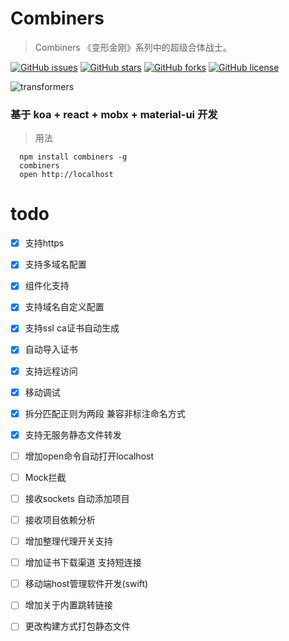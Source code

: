 # Combiners

> Combiners 《变形金刚》系列中的超级合体战士。

[![GitHub issues](https://img.shields.io/github/issues/abnerCrack/combiners.svg?style=flat-square)](https://github.com/abnerCrack/combiners/issues)
[![GitHub stars](https://img.shields.io/github/stars/abnerCrack/combiners.svg?style=flat-square)](https://github.com/abnerCrack/combiners/)
[![GitHub forks](https://img.shields.io/github/forks/abnerCrack/combiners.svg?style=flat-square)](https://github.com/abnerCrack/combiners/forks)
[![GitHub license](https://img.shields.io/github/license/abnerCrack/combiners.svg?style=flat-square)](https://github.com/abnerCrack/combiners/license)

![transformers](https://raw.githubusercontent.com/abnerCrack/combiners/master/docs/transformers.jpg)

### 基于 koa + react + mobx + material-ui 开发

> 用法

````
  npm install combiners -g
  combiners  
  open http://localhost
````

# todo 

- [X] 支持https 
- [X] 支持多域名配置
- [X] 组件化支持
- [X] 支持域名自定义配置
- [X] 支持ssl ca证书自动生成
- [X] 自动导入证书
- [X] 支持远程访问
- [X] 移动调试
- [X] 拆分匹配正则为两段 兼容非标注命名方式
- [X] 支持无服务静态文件转发
- [ ] 增加open命令自动打开localhost
- [ ] Mock拦截
- [ ] 接收sockets 自动添加项目
- [ ] 接收项目依赖分析
- [ ] 增加整理代理开关支持
- [ ] 增加证书下载渠道 支持短连接
- [ ] 移动端host管理软件开发(swift)
- [ ] 增加关于内置跳转链接
- [ ] 更改构建方式打包静态文件



